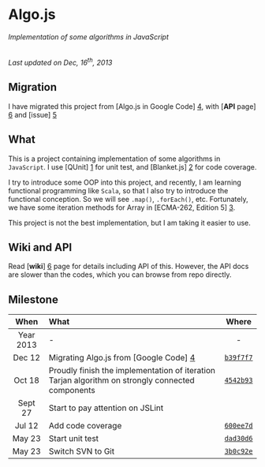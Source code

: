 # Algo.js
###### _Implementation of some algorithms in JavaScript_

_Last updated on Dec, 16<sup>th</sup>, 2013_

## Migration
I have migrated this project from [Algo.js in Google Code] [4], with [__API__ page] [6] and [issue] [5]

## What
This is a project containing implementation of some algorithms in `JavaScript`. I use [QUnit] [1] for unit test, and [Blanket.js] [2] for code coverage.

I try to introduce some OOP into this project, and recently, I am learning functional programming like `Scala`, so that I also try to introduce the functional conception. So we will see `.map()`, `.forEach()`, etc. Fortunately, we have some iteration methods for Array in [ECMA-262, Edition 5] [3].

This project is not the best implementation, but I am taking it easier to use.

## Wiki and API
Read [__wiki__] [6] page for details including API of this. However, the API docs are slower than the codes, which you can browse from repo directly.

## Milestone
When | What | Where
:-------:|:---------|:-------:
 Year 2013    | - | -
 Dec 12 | Migrating Algo.js from [Google Code] [4] | [`b39f7f7`](https://github.com/scotv/algo-js/commit/b39f7f78ab)
 Oct 18 | Proudly finish the implementation of iteration Tarjan algorithm on strongly connected components | [`4542b93`](https://github.com/scotv/algo-js/commit/4542b937d827)
 Sept 27 | Start to pay attention on JSLint | 
 Jul 12 | Add code coverage | [`600ee7d`](https://github.com/scotv/algo-js/commit/600ee7d899d2)
 May 23 | Start unit test | [`dad30d6`](https://github.com/scotv/algo-js/commit/dad30d64ad70)
 May 23 | Switch SVN to Git | [`3b0c92e`](https://github.com/scotv/algo-js/commit/3b0c92e3b173)

[1]: http://qunitjs.com/ "QUnit.js"
[2]: http://blanketjs.org/ "Blanket.js"
[3]: http://www.ecmascript.org/  "ECMA-262"
[4]: https://code.google.com/p/algo-js "Algo.js"
[5]: https://github.com/scotv/algo-js/issues "Issues"
[6]: https://github.com/scotv/algo-js/wiki "Wiki"
